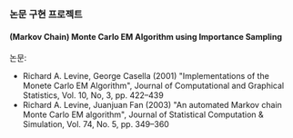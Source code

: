 ### 논문 구현 프로젝트
#### (Markov Chain) Monte Carlo EM Algorithm using Importance Sampling
논문:
- Richard A. Levine, George Casella (2001) "Implementations of the Monete Carlo EM Algorithm", Journal of Computational and Graphical Statistics, Vol. 10, No, 3, pp. 422–439
- Richard A. Levine, Juanjuan Fan (2003) "An automated Markov chain Monte Carlo EM algorithm", Journal of Statistical Computation & Simulation, Vol. 74, No. 5, pp. 349–360

